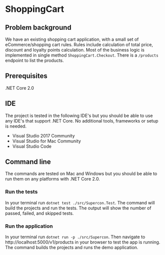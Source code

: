 # ShoppingCart

## Problem background

We have an existing shopping cart application, with a small set of eCommerce/shopping cart rules.
Rules include calculation of total price, discount and loyalty points calculation.
Most of the business logic is implemented in single method `ShoppingCart.Checkout`.
There is a `/products` endpoint to list the products.

## Prerequisites

.NET Core 2.0

## IDE

The project is tested in the following IDE's but you should be able to use any IDE's that support .NET Core. No additional tools, frameworks or setup is needed.

* Visual Studio 2017 Community
* Visual Studio for Mac Community
* Visual Studio Code

## Command line

The commands are tested on Mac and Windows but you should be able to run them on any platforms with .NET Core 2.0.

### Run the tests

In your terminal run `dotnet test ./src/Supercon.Test`. 
The command will build the projects and run the tests. The output will show the number of passed, failed, and skipped tests.

### Run the application

In your terminal run `dotnet run -p ./src/Supercon`. Then navigate to http://localhost:5000/v1/products in your browser to test the app is running.
The command builds the projects and runs the demo application.